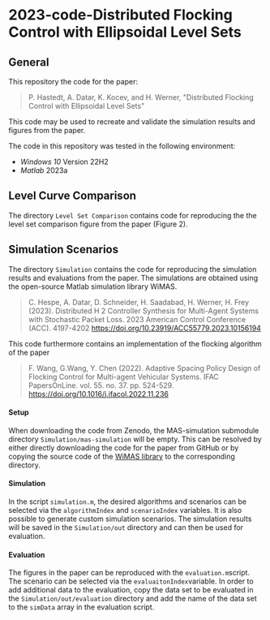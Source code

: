 # 2023-code-Distributed Flocking Control with Ellipsoidal Level Sets

## General

This repository the code for the paper:

> P. Hastedt, A. Datar,  K. Kocev, and H. Werner, "Distributed Flocking Control with Ellipsoidal Level Sets"

This code may be used to recreate and validate the simulation results and figures from the paper. 

The code in this repository was tested in the following environment:

* *Windows 10* Version 22H2
* *Matlab* 2023a

## Level Curve Comparison

The directory `Level Set Comparison` contains code for reproducing the the level set comparison figure from the paper (Figure 2).

## Simulation Scenarios
The directory `Simulation` contains the code for reproducing the simulation results and evaluations from the paper. The simulations are obtained using the open-source Matlab simulation library WiMAS.

> C. Hespe, A. Datar, D. Schneider, H. Saadabad, H. Werner,  H. Frey (2023). Distributed H 2 Controller Synthesis for Multi-Agent Systems with Stochastic Packet Loss. 2023 American Control Conference (ACC). 4197-4202
https://doi.org/10.23919/ACC55779.2023.10156194

This code furthermore contains an implementation of the flocking algorithm of the paper
> F. Wang, G.Wang, Y. Chen (2022). Adaptive Spacing Policy Design of Flocking Control for Multi-agent Vehicular Systems. IFAC PapersOnLine. vol. 55. no. 37. pp. 524-529.
https://doi.org/10.1016/j.ifacol.2022.11.236

#### Setup
When downloading the code from Zenodo, the MAS-simulation submodule directory `Simulation/mas-simulation` will be empty. This can be resolved by either directly downloading the code for the paper from GitHub or by copying the source code of the [WiMAS library](https://github.com/TUHH-ICS/MAS-Simulation) to the corresponding directory.

#### Simulation
In the script `simulation.m`, the desired algorithms and scenarios can be selected via the `algorithmIndex` and `scenarioIndex` variables. It is also possible to generate custom simulation scenarios. The simulation results will be saved in the `Simulation/out` directory and can then be used for evaluation. 

#### Evaluation
The figures in the paper can be reproduced with the `evaluation.m`script. The scenario can be selected via the `evaluaitonIndex`variable. In order to add additional data to the evaluation, copy the data set to be evaluated in the `Simulation/out/evaluation` directory and add the name of the data set to the `simData` array in the evaluation script.
